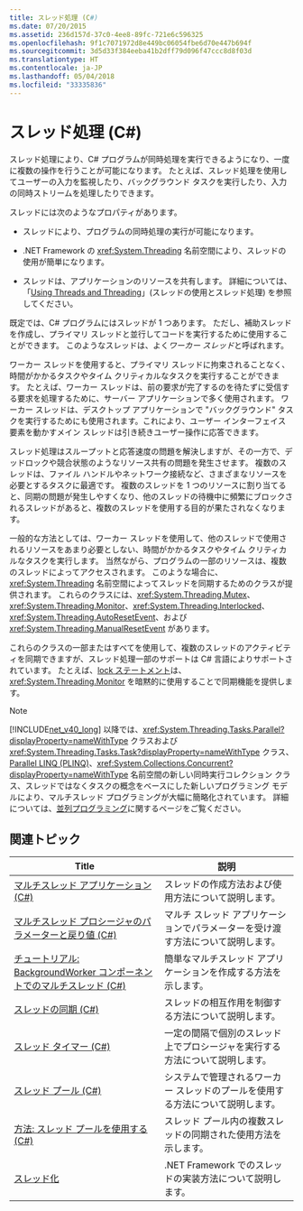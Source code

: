 ```yaml
---
title: スレッド処理 (C#)
ms.date: 07/20/2015
ms.assetid: 236d157d-37c0-4ee8-89fc-721e6c596325
ms.openlocfilehash: 9f1c7071972d8e449bc06054fbe6d70e447b694f
ms.sourcegitcommit: 3d5d33f384eeba41b2dff79d096f47ccc8d8f03d
ms.translationtype: HT
ms.contentlocale: ja-JP
ms.lasthandoff: 05/04/2018
ms.locfileid: "33335836"
---
```

# <a name="threading-c"></a>スレッド処理 (C#)
スレッド処理により、C# プログラムが同時処理を実行できるようになり、一度に複数の操作を行うことが可能になります。 たとえば、スレッド処理を使用してユーザーの入力を監視したり、バックグラウンド タスクを実行したり、入力の同時ストリームを処理したりできます。  
  
 スレッドには次のようなプロパティがあります。  
  
-   スレッドにより、プログラムの同時処理の実行が可能になります。  
  
-   .NET Framework の <xref:System.Threading> 名前空間により、スレッドの使用が簡単になります。  
  
-   スレッドは、アプリケーションのリソースを共有します。 詳細については、「[Using Threads and Threading](../../../../../docs/standard/threading/using-threads-and-threading.md)」(スレッドの使用とスレッド処理) を参照してください。  
  
 既定では、C# プログラムにはスレッドが 1 つあります。 ただし、補助スレッドを作成し、プライマリ スレッドと並行してコードを実行するために使用することができます。 このようなスレッドは、よく*ワーカー スレッド*と呼ばれます。  
  
 ワーカー スレッドを使用すると、プライマリ スレッドに拘束されることなく、時間がかかるタスクやタイム クリティカルなタスクを実行することができます。 たとえば、ワーカー スレッドは、前の要求が完了するのを待たずに受信する要求を処理するために、サーバー アプリケーションで多く使用されます。 ワーカー スレッドは、デスクトップ アプリケーションで "バックグラウンド" タスクを実行するためにも使用されます。これにより、ユーザー インターフェイス要素を動かすメイン スレッドは引き続きユーザー操作に応答できます。  
  
 スレッド処理はスループットと応答速度の問題を解決しますが、その一方で、デッドロックや競合状態のようなリソース共有の問題を発生させます。 複数のスレッドは、ファイル ハンドルやネットワーク接続など、さまざまなリソースを必要とするタスクに最適です。 複数のスレッドを 1 つのリソースに割り当てると、同期の問題が発生しやすくなり、他のスレッドの待機中に頻繁にブロックされるスレッドがあると、複数のスレッドを使用する目的が果たされなくなります。  
  
 一般的な方法としては、ワーカー スレッドを使用して、他のスレッドで使用されるリソースをあまり必要としない、時間がかかるタスクやタイム クリティカルなタスクを実行します。 当然ながら、プログラムの一部のリソースは、複数のスレッドによってアクセスされます。 このような場合に、<xref:System.Threading> 名前空間によってスレッドを同期するためのクラスが提供されます。 これらのクラスには、<xref:System.Threading.Mutex>、<xref:System.Threading.Monitor>、<xref:System.Threading.Interlocked>、<xref:System.Threading.AutoResetEvent>、および <xref:System.Threading.ManualResetEvent> があります。  
  
 これらのクラスの一部またはすべてを使用して、複数のスレッドのアクティビティを同期できますが、スレッド処理一部のサポートは C# 言語によりサポートされています。 たとえば、[lock ステートメント](../../../../csharp/language-reference/keywords/lock-statement.md)は、<xref:System.Threading.Monitor> を暗黙的に使用することで同期機能を提供します。  
  
> [!NOTE]
>  [!INCLUDE[net_v40_long](~/includes/net-v40-long-md.md)] 以降では、<xref:System.Threading.Tasks.Parallel?displayProperty=nameWithType> クラスおよび <xref:System.Threading.Tasks.Task?displayProperty=nameWithType> クラス、[Parallel LINQ (PLINQ)](https://msdn.microsoft.com/library/dd460688)、<xref:System.Collections.Concurrent?displayProperty=nameWithType> 名前空間の新しい同時実行コレクション クラス、スレッドではなくタスクの概念をベースにした新しいプログラミング モデルにより、マルチスレッド プログラミングが大幅に簡略化されています。 詳細については、[並列プログラミング](../../../../../docs/standard/parallel-programming/index.md)に関するページをご覧ください。  
  
## <a name="related-topics"></a>関連トピック  
  
|Title|説明|  
|-----------|-----------------|  
|[マルチスレッド アプリケーション (C#)](../../../../csharp/programming-guide/concepts/threading/multithreaded-applications.md)|スレッドの作成方法および使用方法について説明します。|  
|[マルチスレッド プロシージャのパラメーターと戻り値 (C#)](../../../../csharp/programming-guide/concepts/threading/parameters-and-return-values-for-multithreaded-procedures.md)|マルチ スレッド アプリケーションでパラメーターを受け渡す方法について説明します。|  
|[チュートリアル: BackgroundWorker コンポーネントでのマルチスレッド (C#)](../../../../csharp/programming-guide/concepts/threading/walkthrough-multithreading-with-the-backgroundworker-component.md)|簡単なマルチスレッド アプリケーションを作成する方法を示します。|  
|[スレッドの同期 (C#)](../../../../csharp/programming-guide/concepts/threading/thread-synchronization.md)|スレッドの相互作用を制御する方法について説明します。|  
|[スレッド タイマー (C#)](../../../../csharp/programming-guide/concepts/threading/thread-timers.md)|一定の間隔で個別のスレッド上でプロシージャを実行する方法について説明します。|  
|[スレッド プール (C#)](../../../../csharp/programming-guide/concepts/threading/thread-pooling.md)|システムで管理されるワーカー スレッドのプールを使用する方法について説明します。|  
|[方法: スレッド プールを使用する (C#)](../../../../csharp/programming-guide/concepts/threading/how-to-use-a-thread-pool.md)|スレッド プール内の複数スレッドの同期された使用方法を示します。|  
|[スレッド化](../../../../../docs/standard/threading/index.md)|.NET Framework でのスレッドの実装方法について説明します。|
